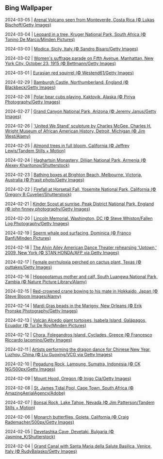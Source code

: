 ## Bing Wallpaper
2024-03-05 | [Arenal Volcano seen from Monteverde, Costa Rica (© Lukas Bischoff/Getty Images)](./wallpaper/2024-03-05.jpg) 

2024-03-04 | [Leopard in a tree, Kruger National Park, South Africa (© Tonino De Marco/Minden Pictures)](./wallpaper/2024-03-04.jpg) 

2024-03-03 | [Modica, Sicily, Italy (© Sandro Bisaro/Getty Images)](./wallpaper/2024-03-03.jpg) 

2024-03-02 | [Women's suffrage parade on Fifth Avenue, Manhattan, New York City, October 23, 1915 (© Bettmann/Getty Images)](./wallpaper/2024-03-02.jpg) 

2024-03-01 | [Eurasian red squirrel (© Westend61/Getty Images)](./wallpaper/2024-03-01.jpg) 

2024-02-29 | [Bamburgh Castle, Northumberland, England (© Blackbeck/Getty Images)](./wallpaper/2024-02-29.jpg) 

2024-02-28 | [Polar bear cubs playing, Kaktovik, Alaska (© Piriya Photography/Getty Images)](./wallpaper/2024-02-28.jpg) 

2024-02-27 | [Grand Canyon National Park, Arizona (© Jeremy Janus/Getty Images)](./wallpaper/2024-02-27.jpg) 

2024-02-26 | ['United We Stand' sculpture by Charles McGee, Charles H. Wright Museum of African American History, Detroit, Michigan (© Jim West/Alamy)](./wallpaper/2024-02-26.jpg) 

2024-02-25 | [Almond trees in full bloom, California (© Jeffrey Lewis/Tandem Stills + Motion)](./wallpaper/2024-02-25.jpg) 

2024-02-24 | [Haghartsin Monastery, Dilijan National Park, Armenia (© Alexey Kharitonov/Shutterstock)](./wallpaper/2024-02-24.jpg) 

2024-02-23 | [Bathing boxes at Brighton Beach, Melbourne, Victoria, Australia (© Prasit photo/Getty Images)](./wallpaper/2024-02-23.jpg) 

2024-02-22 | [Firefall at Horsetail Fall, Yosemite National Park, California (© Gregory B Cuvelier/Shutterstock)](./wallpaper/2024-02-22.jpg) 

2024-02-21 | [Kinder Scout at sunrise, Peak District National Park, England (© john finney photography/Getty Images)](./wallpaper/2024-02-21.jpg) 

2024-02-20 | [Lincoln Memorial, Washington, DC (© Steve Whiston/Fallen Log Photography/Getty Images)](./wallpaper/2024-02-20.jpg) 

2024-02-19 | [Sperm whale pod surfacing, Dominica (© Franco Banfi/Minden Pictures)](./wallpaper/2024-02-19.jpg) 

2024-02-18 | [The Alvin Ailey American Dance Theater rehearsing 'Uptown,' 2009, New York (© STAN HONDA/AFP via Getty Images)](./wallpaper/2024-02-18.jpg) 

2024-02-17 | [Female pyrrhuloxia perched on cactus plant, Texas (© outtakes/Getty Images)](./wallpaper/2024-02-17.jpg) 

2024-02-16 | [Hippopotamus mother and calf, South Luangwa National Park, Zambia (© Nature Picture Library/Alamy)](./wallpaper/2024-02-16.jpg) 

2024-02-15 | [Red-crowned crane bowing to his mate in Hokkaido, Japan (© Steve Bloom Images/Alamy)](./wallpaper/2024-02-15.jpg) 

2024-02-14 | [Mardi Gras beads in the Marigny, New Orleans (© Erik Pronske Photography/Getty Images)](./wallpaper/2024-02-14.jpg) 

2024-02-13 | [Volcán Alcedo giant tortoises, Isabela Island, Galápagos, Ecuador (© Tui De Roy/Minden Pictures)](./wallpaper/2024-02-13.jpg) 

2024-02-12 | [Chora, Folegandros Island, Cyclades, Greece (© Francesco Riccardo Iacomino/Getty Images)](./wallpaper/2024-02-12.jpg) 

2024-02-11 | [Artists performing the dragon dance for Chinese New Year, Luzhou, China (© Liu Guoxing/VCG via Getty Images)](./wallpaper/2024-02-11.jpg) 

2024-02-10 | [Pegadung Rock, Lampung, Sumatra, Indonesia (© CK NG/500px/Getty Images)](./wallpaper/2024-02-10.jpg) 

2024-02-09 | [Mount Hood, Oregon (© Inigo Cia/Getty Images)](./wallpaper/2024-02-09.jpg) 

2024-02-08 | [St. James Tidal Pool, Cape Town, South Africa (© AmazingAerialAgency/Adobe)](./wallpaper/2024-02-08.jpg) 

2024-02-07 | [Bonsai Rock, Lake Tahoe, Nevada (© Jim Patterson/Tandem Stills + Motion)](./wallpaper/2024-02-07.jpg) 

2024-02-06 | [Monarch butterflies, Goleta, California (© Craig Rademacher/500px/Getty Images)](./wallpaper/2024-02-06.jpg) 

2024-02-05 | [Devetashka Cave, Devetaki, Bulgaria (© Jasmine_K/Shutterstock)](./wallpaper/2024-02-05.jpg) 

2024-02-04 | [Grand Canal with Santa Maria della Salute Basilica, Venice, Italy (© RudyBalasko/Getty Images)](./wallpaper/2024-02-04.jpg) 

